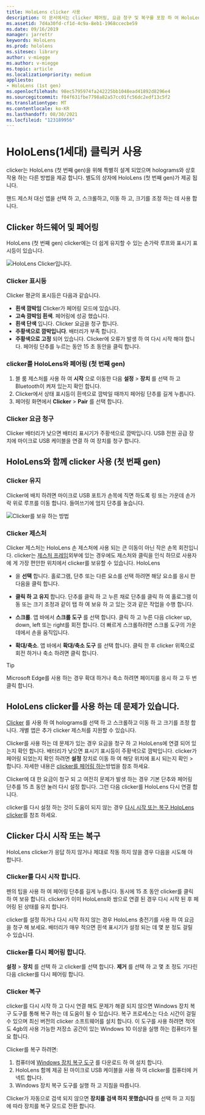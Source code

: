 ```yaml
---
title: HoloLens clicker 사용
description: 이 문서에서는 clicker 페어링, 요금 청구 및 복구를 포함 하 여 HoloLens clicker를 사용 하는 방법을 설명 합니다.
ms.assetid: 7d4a30fd-cf1d-4c9a-8eb1-1968ccecbe59
ms.date: 09/16/2019
manager: jarrettr
keywords: HoloLens
ms.prod: hololens
ms.sitesec: library
author: v-miegge
ms.author: v-miegge
ms.topic: article
ms.localizationpriority: medium
appliesto:
- HoloLens (1st gen)
ms.openlocfilehash: 98ec5795974fa242225bb1048ead41892d8296e4
ms.sourcegitcommit: f04f631fbe7798a82a57cc01fc56dc2edf13c5f2
ms.translationtype: MT
ms.contentlocale: ko-KR
ms.lasthandoff: 08/30/2021
ms.locfileid: "123189956"
---
```

# <a name="use-the-hololens-1st-gen-clicker"></a>HoloLens(1세대) 클릭커 사용

clicker는 HoloLens (첫 번째 gen)을 위해 특별히 설계 되었으며 holograms와 상호 작용 하는 다른 방법을 제공 합니다. 별도의 상자에 HoloLens (첫 번째 gen)가 제공 됩니다.

핸드 제스처 대신 앱을 선택 하 고, 스크롤하고, 이동 하 고, 크기를 조정 하는 데 사용 합니다.

## <a name="clicker-hardware-and-pairing"></a>Clicker 하드웨어 및 페어링

HoloLens (첫 번째 gen) clicker에는 더 쉽게 유지할 수 있는 손가락 루프와 표시기 표시등이 있습니다.

![HoloLens Clicker입니다.](images/use-hololens-clicker-1.png)

### <a name="clicker-indicator-lights"></a>Clicker 표시등

Clicker 평균의 표시등은 다음과 같습니다.

- **흰색 깜박임** Clicker가 페어링 모드에 있습니다.
- **고속 깜박임 흰색**. 페어링에 성공 했습니다.
- **흰색 단색** 입니다. Clicker 요금을 청구 합니다.
- **주황색으로 깜박입니다**. 배터리가 부족 합니다.
- **주황색으로 고정** 되어 있습니다. Clicker에 오류가 발생 하 여 다시 시작 해야 합니다. 페어링 단추를 누르는 동안 15 초 동안을 클릭 합니다.

### <a name="pair-the-clicker-with-your-hololens-1st-gen"></a>clicker를 HoloLens와 페어링 (첫 번째 gen)

1. 블 룸 제스처를 사용 하 여 **시작** 으로 이동한 다음 **설정**  >  **장치** 를 선택 하 고 Bluetooth이 켜져 있는지 확인 합니다.
1. Clicker에서 상태 표시등이 흰색으로 깜박일 때까지 페어링 단추를 길게 누릅니다.
1. 페어링 화면에서 **Clicker**  >  **Pair** 를 선택 합니다.

### <a name="charge-the-clicker"></a>Clicker 요금 청구

Clicker 배터리가 낮으면 배터리 표시기가 주황색으로 깜박입니다. USB 전원 공급 장치에 마이크로 USB 케이블을 연결 하 여 장치를 청구 합니다.

## <a name="use-the-clicker-with-hololens-1st-gen"></a>HoloLens와 함께 clicker 사용 (첫 번째 gen)

### <a name="hold-the-clicker"></a>Clicker 유지

Clicker에 배치 하려면 마이크로 USB 포트가 손목에 직면 하도록 링 또는 가운데 손가락 위로 루프를 이동 합니다. 들여쓰기에 엄지 단추를 놓습니다.

![Clicker를 보유 하는 방법](images/use-hololens-clicker-2.png)

### <a name="clicker-gestures"></a>Clicker 제스처

Clicker 제스처는 HoloLens 손 제스처에 사용 되는 큰 이동이 아닌 작은 손목 회전입니다. clicker는 [제스처 프레임](hololens1-basic-usage.md)외부에 있는 경우에도 제스처와 클릭을 인식 하므로 사용자에 게 가장 편안한 위치에서 clicker를 보유할 수 있습니다. HoloLens

- 을 **선택** 합니다. 홀로그램, 단추 또는 다른 요소를 선택 하려면 해당 요소를 응시 한 다음을 클릭 합니다.

- **클릭 하 고 유지** 합니다. 단추를 클릭 하 고 누른 채로 단추를 클릭 하 여 홀로그램 이동 또는 크기 조정과 같이 탭 하 여 보유 하 고 있는 것과 같은 작업을 수행 합니다.

- **스크롤**. 앱 바에서 **스크롤 도구** 를 선택 합니다. 클릭 하 고 누른 다음 clicker up, down, left 또는 right를 회전 합니다. 더 빠르게 스크롤하려면 스크롤 도구의 가운데에서 손을 움직입니다.

- **확대/축소**. 앱 바에서 **확대/축소 도구** 를 선택 합니다. 클릭 한 후 clicker 위쪽으로 회전 하거나 축소 하려면 클릭 합니다.

> [!TIP]
> Microsoft Edge를 사용 하는 경우 확대 하거나 축소 하려면 페이지를 응시 하 고 두 번 클릭 합니다.

## <a name="im-having-problems-using-the-hololens-clicker"></a>HoloLens clicker를 사용 하는 데 문제가 있습니다.

[Clicker](hololens1-clicker.md) 를 사용 하 여 holograms를 선택 하 고 스크롤하고 이동 하 고 크기를 조정 합니다. 개별 앱은 추가 clicker 제스처를 지원할 수 있습니다.

Clicker를 사용 하는 데 문제가 있는 경우 요금을 청구 하 고 HoloLens에 연결 되어 있는지 확인 합니다. 배터리가 낮으면 표시기 표시등이 주황색으로 깜박입니다. clicker가 페어링 되었는지 확인 하려면 **설정** 장치로 이동 하 여 해당 위치에 표시 되는지 확인  >   합니다. 자세한 내용은 [clicker를 페어링 하는](hololens1-clicker.md)방법을 참조 하세요.

Clicker에 대 한 요금이 청구 되 고 여전히 문제가 발생 하는 경우 기본 단추와 페어링 단추를 15 초 동안 눌러 다시 설정 합니다. 그런 다음 clicker를 HoloLens 다시 연결 합니다.

clicker를 다시 설정 하는 것이 도움이 되지 않는 경우 [다시 시작 또는 복구 HoloLens clicker](hololens1-clicker.md#restart-or-recover-the-clicker)를 참조 하세요.
## <a name="restart-or-recover-the-clicker"></a>Clicker 다시 시작 또는 복구

HoloLens clicker가 응답 하지 않거나 제대로 작동 하지 않을 경우 다음을 시도해 야 합니다.

### <a name="restart-the-clicker"></a>Clicker를 다시 시작 합니다.

펜의 팁을 사용 하 여 페어링 단추를 길게 누릅니다. 동시에 15 초 동안 clicker를 클릭 하 여 보유 합니다. clicker가 이미 HoloLens와 쌍으로 연결 된 경우 다시 시작 된 후 페어링 된 상태를 유지 합니다.

clicker를 설정 하거나 다시 시작 하지 않는 경우 HoloLens 충전기를 사용 하 여 요금을 청구 해 보세요. 배터리가 매우 적으면 흰색 표시기가 설정 되는 데 몇 분 정도 걸릴 수 있습니다.

### <a name="re-pair-the-clicker"></a>Clicker를 다시 페어링 합니다.

**설정**  >  **장치** 를 선택 하 고 clicker를 선택 합니다. **제거** 를 선택 하 고 몇 초 정도 기다린 다음 clicker를 다시 페어링 합니다.

### <a name="recover-the-clicker"></a>Clicker 복구

clicker를 다시 시작 하 고 다시 연결 해도 문제가 해결 되지 않으면 Windows 장치 복구 도구를 통해 복구 하는 데 도움이 될 수 있습니다. 복구 프로세스는 다소 시간이 걸릴 수 있으며 최신 버전의 clicker 소프트웨어를 설치 합니다. 이 도구를 사용 하려면 적어도 4gb의 사용 가능한 저장소 공간이 있는 Windows 10 이상을 실행 하는 컴퓨터가 필요 합니다.

Clicker를 복구 하려면:

1. 컴퓨터에 [Windows 장치 복구 도구](https://dev.azure.com/ContentIdea/ContentIdea/_queries/query/8a004dbe-73f8-4a32-94bc-368fc2f2a895/) 를 다운로드 하 여 설치 합니다.
1. HoloLens 함께 제공 된 마이크로 USB 케이블을 사용 하 여 clicker를 컴퓨터에 커넥트 합니다.
1. Windows 장치 복구 도구를 실행 하 고 지침을 따릅니다.

Clicker가 자동으로 검색 되지 않으면 **장치를 검색 하지 못했습니다** 를 선택 하 고 지침에 따라 장치를 복구 모드로 전환 합니다.


